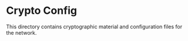 # Crypto Config
This directory contains cryptographic material and configuration files for the network.
